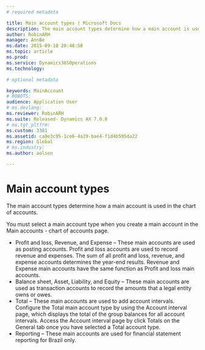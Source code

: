```yaml
---
# required metadata

title: Main account types | Microsoft Docs
description: The main account types determine how a main account is used in the chart of accounts.
author: RobinARH
manager: AnnBe
ms.date: 2015-09-10 20:48:58
ms.topic: article
ms.prod: 
ms.service: Dynamics365Operations
ms.technology: 

# optional metadata

keywords: MainAccount
# ROBOTS: 
audience: Application User
# ms.devlang: 
ms.reviewer: RobinARH
ms.suite: Released- Dynamics AX 7.0.0
# ms.tgt_pltfrm: 
ms.custom: 3381
ms.assetid: ca9e3c95-1ce6-4a29-bae4-f1d4b595da22
ms.region: Global
# ms.industry: 
ms.author: aolson

---
```


# Main account types

The main account types determine how a main account is used in the chart of accounts.

You must select a main account type when you create a main account in the Main accounts - chart of accounts page.
-   Profit and loss, Revenue, and Expense – These main accounts are used as posting accounts. Profit and loss accounts are used to record revenue and expenses. The sum of all profit and loss, revenue, and expense accounts determines the year-end results. Revenue and Expense main accounts have the same function as Profit and loss main accounts.
-   Balance sheet, Asset, Liability, and Equity – These main accounts are used as transaction accounts to record the amounts that a legal entity owns or owes.
-   Total – These main accounts are used to add account intervals. Configure the Total main account type by using the Account interval page, which displays the total of the group balances for all account intervals. Access the Account interval page by click Totals on the General tab once you have selected a Total account type.
-   Reporting – These main accounts are used for financial statement reporting for Brazil only.



